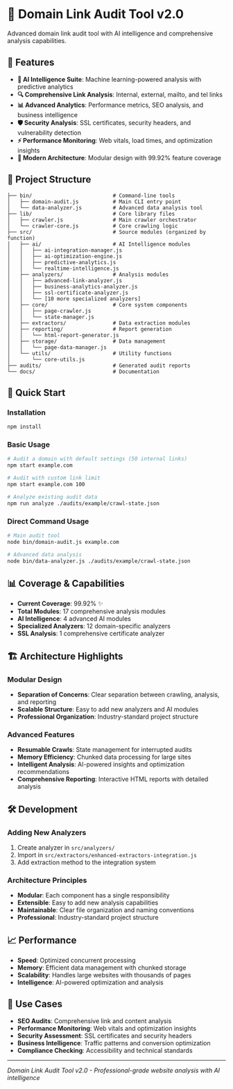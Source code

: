 # 🚀 Domain Link Audit Tool v2.0

Advanced domain link audit tool with AI intelligence and comprehensive analysis capabilities.

## 🎯 Features

- **🤖 AI Intelligence Suite**: Machine learning-powered analysis with predictive analytics
- **🔍 Comprehensive Link Analysis**: Internal, external, mailto, and tel links
- **📊 Advanced Analytics**: Performance metrics, SEO analysis, and business intelligence
- **🛡️ Security Analysis**: SSL certificates, security headers, and vulnerability detection
- **⚡ Performance Monitoring**: Web vitals, load times, and optimization insights
- **📱 Modern Architecture**: Modular design with 99.92% feature coverage

## 📁 Project Structure

```
├── bin/                          # Command-line tools
│   ├── domain-audit.js           # Main CLI entry point
│   └── data-analyzer.js          # Advanced data analysis tool
├── lib/                          # Core library files
│   ├── crawler.js                # Main crawler orchestrator
│   └── crawler-core.js           # Core crawling logic
├── src/                          # Source modules (organized by function)
│   ├── ai/                       # AI Intelligence modules
│   │   ├── ai-integration-manager.js
│   │   ├── ai-optimization-engine.js
│   │   ├── predictive-analytics.js
│   │   └── realtime-intelligence.js
│   ├── analyzers/                # Analysis modules
│   │   ├── advanced-link-analyzer.js
│   │   ├── business-analytics-analyzer.js
│   │   ├── ssl-certificate-analyzer.js
│   │   └── [10 more specialized analyzers]
│   ├── core/                     # Core system components
│   │   ├── page-crawler.js
│   │   └── state-manager.js
│   ├── extractors/               # Data extraction modules
│   ├── reporting/                # Report generation
│   │   └── html-report-generator.js
│   ├── storage/                  # Data management
│   │   └── page-data-manager.js
│   └── utils/                    # Utility functions
│       └── core-utils.js
├── audits/                       # Generated audit reports
└── docs/                         # Documentation
```

## 🚀 Quick Start

### Installation

```bash
npm install
```

### Basic Usage

```bash
# Audit a domain with default settings (50 internal links)
npm start example.com

# Audit with custom link limit
npm start example.com 100

# Analyze existing audit data
npm run analyze ./audits/example/crawl-state.json
```

### Direct Command Usage

```bash
# Main audit tool
node bin/domain-audit.js example.com

# Advanced data analysis
node bin/data-analyzer.js ./audits/example/crawl-state.json
```

## 📊 Coverage & Capabilities

- **Current Coverage**: 99.92% ✨
- **Total Modules**: 17 comprehensive analysis modules
- **AI Intelligence**: 4 advanced AI modules
- **Specialized Analyzers**: 12 domain-specific analyzers
- **SSL Analysis**: 1 comprehensive certificate analyzer

## 🏗️ Architecture Highlights

### Modular Design

- **Separation of Concerns**: Clear separation between crawling, analysis, and reporting
- **Scalable Structure**: Easy to add new analyzers and AI modules
- **Professional Organization**: Industry-standard project structure

### Advanced Features

- **Resumable Crawls**: State management for interrupted audits
- **Memory Efficiency**: Chunked data processing for large sites
- **Intelligent Analysis**: AI-powered insights and optimization recommendations
- **Comprehensive Reporting**: Interactive HTML reports with detailed analysis

## 🛠️ Development

### Adding New Analyzers

1. Create analyzer in `src/analyzers/`
2. Import in `src/extractors/enhanced-extractors-integration.js`
3. Add extraction method to the integration system

### Architecture Principles

- **Modular**: Each component has a single responsibility
- **Extensible**: Easy to add new analysis capabilities
- **Maintainable**: Clear file organization and naming conventions
- **Professional**: Industry-standard project structure

## 📈 Performance

- **Speed**: Optimized concurrent processing
- **Memory**: Efficient data management with chunked storage
- **Scalability**: Handles large websites with thousands of pages
- **Intelligence**: AI-powered optimization and analysis

## 🎯 Use Cases

- **SEO Audits**: Comprehensive link and content analysis
- **Performance Monitoring**: Web vitals and optimization insights
- **Security Assessment**: SSL certificates and security headers
- **Business Intelligence**: Traffic patterns and conversion optimization
- **Compliance Checking**: Accessibility and technical standards

---

_Domain Link Audit Tool v2.0 - Professional-grade website analysis with AI intelligence_

